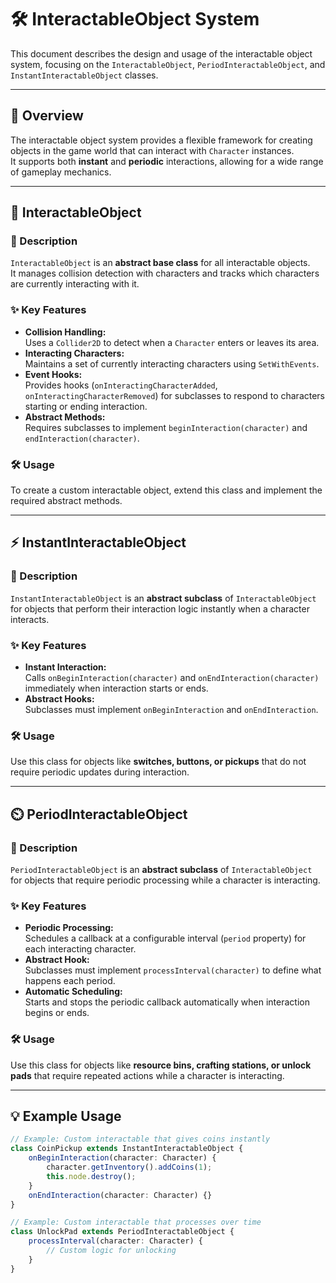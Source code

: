 # 🛠️ InteractableObject System

This document describes the design and usage of the interactable object system, focusing on the `InteractableObject`, `PeriodInteractableObject`, and `InstantInteractableObject` classes.

---

## 📖 Overview

The interactable object system provides a flexible framework for creating objects in the game world that can interact with `Character` instances.  
It supports both **instant** and **periodic** interactions, allowing for a wide range of gameplay mechanics.

---

## 🧩 InteractableObject

### 📝 Description

`InteractableObject` is an **abstract base class** for all interactable objects.  
It manages collision detection with characters and tracks which characters are currently interacting with it.

### ✨ Key Features

- **Collision Handling:**  
  Uses a `Collider2D` to detect when a `Character` enters or leaves its area.
- **Interacting Characters:**  
  Maintains a set of currently interacting characters using `SetWithEvents`.
- **Event Hooks:**  
  Provides hooks (`onInteractingCharacterAdded`, `onInteractingCharacterRemoved`) for subclasses to respond to characters starting or ending interaction.
- **Abstract Methods:**  
  Requires subclasses to implement `beginInteraction(character)` and `endInteraction(character)`.

### 🛠️ Usage

To create a custom interactable object, extend this class and implement the required abstract methods.

---

## ⚡ InstantInteractableObject

### 📝 Description

`InstantInteractableObject` is an **abstract subclass** of `InteractableObject` for objects that perform their interaction logic instantly when a character interacts.

### ✨ Key Features

- **Instant Interaction:**  
  Calls `onBeginInteraction(character)` and `onEndInteraction(character)` immediately when interaction starts or ends.
- **Abstract Hooks:**  
  Subclasses must implement `onBeginInteraction` and `onEndInteraction`.

### 🛠️ Usage

Use this class for objects like **switches, buttons, or pickups** that do not require periodic updates during interaction.

---

## ⏲️ PeriodInteractableObject

### 📝 Description

`PeriodInteractableObject` is an **abstract subclass** of `InteractableObject` for objects that require periodic processing while a character is interacting.

### ✨ Key Features

- **Periodic Processing:**  
  Schedules a callback at a configurable interval (`period` property) for each interacting character.
- **Abstract Hook:**  
  Subclasses must implement `processInterval(character)` to define what happens each period.
- **Automatic Scheduling:**  
  Starts and stops the periodic callback automatically when interaction begins or ends.

### 🛠️ Usage

Use this class for objects like **resource bins, crafting stations, or unlock pads** that require repeated actions while a character is interacting.

---

## 💡 Example Usage

```typescript
// Example: Custom interactable that gives coins instantly
class CoinPickup extends InstantInteractableObject {
    onBeginInteraction(character: Character) {
        character.getInventory().addCoins(1);
        this.node.destroy();
    }
    onEndInteraction(character: Character) {}
}

// Example: Custom interactable that processes over time
class UnlockPad extends PeriodInteractableObject {
    processInterval(character: Character) {
        // Custom logic for unlocking
    }
}
```